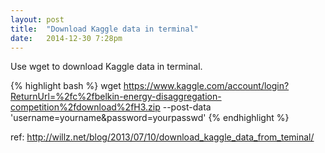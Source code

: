 ```yaml
---
layout: post
title:  "Download Kaggle data in terminal"
date:   2014-12-30 7:28pm
---
```


Use wget to download Kaggle data in terminal.

{% highlight bash %}
wget  https://www.kaggle.com/account/login?ReturnUrl=%2fc%2fbelkin-energy-disaggregation-competition%2fdownload%2fH3.zip --post-data 'username=yourname&password=yourpasswd'
{% endhighlight %}

ref: http://willz.net/blog/2013/07/10/download_kaggle_data_from_teminal/

